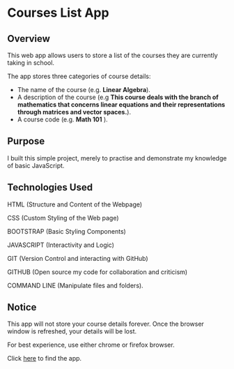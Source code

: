 # Courses List App

## Overview
This web app allows users to store a list of the courses they are currently taking in school.

The app stores three categories of course details:
* The name of the course (e.g. **Linear Algebra**).
* A description of the course (e.g **This course deals with the branch of mathematics that concerns linear equations and their representations through matrices and vector spaces.**).
* A course code (e.g. **Math 101** ).
## Purpose
I built this simple project, merely to practise and demonstrate my knowledge of basic JavaScript.

## Technologies Used
HTML (Structure and Content of the Webpage)

CSS (Custom Styling of the Web page)

BOOTSTRAP (Basic Styling Components)

JAVASCRIPT (Interactivity and Logic)

GIT (Version Control and interacting with GitHub)

GITHUB (Open source my code for collaboration and criticism)

COMMAND LINE (Manipulate files and folders).

## Notice
This app will not store your course details forever. Once the browser window is refreshed, your details will be lost.

For best experience, use either chrome or firefox browser.

Click [here](https://immanuel5015.github.io/BookListApp/courselist.html) to find the app.

